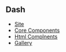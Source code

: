 ## Dash
-  [Site](https://dash.plotly.com/)
-  [Core Components](https://dash.plotly.com/dash-core-components)
-  [Html Complnents](https://dash.plotly.com/dash-html-components)
-  [Gallery](https://dash-gallery.plotly.host/Portal/)
